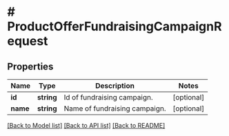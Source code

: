# # ProductOfferFundraisingCampaignRequest

## Properties

Name | Type | Description | Notes
------------ | ------------- | ------------- | -------------
**id** | **string** | Id of fundraising campaign. | [optional]
**name** | **string** | Name of fundraising campaign. | [optional]

[[Back to Model list]](../../README.md#models) [[Back to API list]](../../README.md#endpoints) [[Back to README]](../../README.md)
